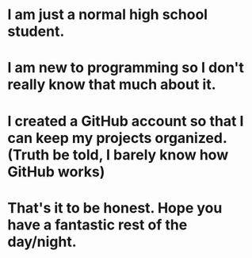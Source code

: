 # I am just a normal high school student.
# I am new to programming so I don't really know that much about it.
# I created a GitHub account so that I can keep my projects organized. (Truth be told, I barely know how GitHub works)
# That's it to be honest. Hope you have a fantastic rest of the day/night. 
